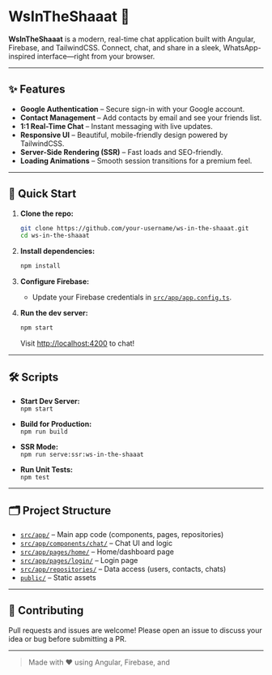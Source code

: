 # WsInTheShaaat 🚀

**WsInTheShaaat** is a modern, real-time chat application built with Angular, Firebase, and TailwindCSS. Connect, chat, and share in a sleek, WhatsApp-inspired interface—right from your browser.

---

## ✨ Features

- **Google Authentication** – Secure sign-in with your Google account.
- **Contact Management** – Add contacts by email and see your friends list.
- **1:1 Real-Time Chat** – Instant messaging with live updates.
- **Responsive UI** – Beautiful, mobile-friendly design powered by TailwindCSS.
- **Server-Side Rendering (SSR)** – Fast loads and SEO-friendly.
- **Loading Animations** – Smooth session transitions for a premium feel.

---

## 🚦 Quick Start

1. **Clone the repo:**
   ```sh
   git clone https://github.com/your-username/ws-in-the-shaaat.git
   cd ws-in-the-shaaat
   ```

2. **Install dependencies:**
   ```sh
   npm install
   ```

3. **Configure Firebase:**
   - Update your Firebase credentials in [`src/app/app.config.ts`](src/app/app.config.ts).

4. **Run the dev server:**
   ```sh
   npm start
   ```
   Visit [http://localhost:4200](http://localhost:4200) to chat!

---

## 🛠️ Scripts

- **Start Dev Server:**  
  `npm start`

- **Build for Production:**  
  `npm run build`

- **SSR Mode:**  
  `npm run serve:ssr:ws-in-the-shaaat`

- **Run Unit Tests:**  
  `npm test`

---

## 🗂️ Project Structure

- [`src/app/`](src/app/) – Main app code (components, pages, repositories)
- [`src/app/components/chat/`](src/app/components/chat/) – Chat UI and logic
- [`src/app/pages/home/`](src/app/pages/home/) – Home/dashboard page
- [`src/app/pages/login/`](src/app/pages/login/) – Login page
- [`src/app/repositories/`](src/app/repositories/) – Data access (users, contacts, chats)
- [`public/`](public/) – Static assets

---

## 🤝 Contributing

Pull requests and issues are welcome! Please open an issue to discuss your idea or bug before submitting a PR.

---

> Made with ❤️ using Angular, Firebase, and